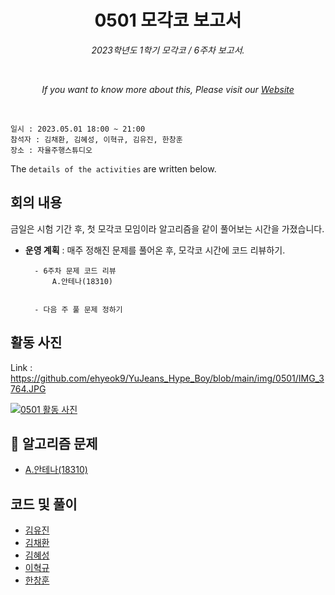 <h1 align="center">0501 모각코 보고서</h1>
<p align="center"><i>2023학년도 1학기 모각코 / 6주차 보고서.</i></p>
<br>
<p align="center"><i>If you want to know more about this, Please visit our <a href="https://github.com/ehyeok9/YuJeans_Hype_Boy">Website</a></i></p>
<br>

`일시 : 2023.05.01 18:00 ~ 21:00`  
`참석자 : 김채환, 김혜성, 이혁규, 김유진, 한창훈`   
`장소 : 자율주행스튜디오`

The `details of the activities` are written below.

## 회의 내용  
금일은 시험 기간 후, 첫 모각코 모임이라 알고리즘을 같이 풀어보는 시간을 가졌습니다.  

- **운영 계획** :  매주 정해진 문제를 풀어온 후, 모각코 시간에 코드 리뷰하기.  

        - 6주차 문제 코드 리뷰
            A.안테나(18310)
            

        - 다음 주 풀 문제 정하기

## 활동 사진

Link : https://github.com/ehyeok9/YuJeans_Hype_Boy/blob/main/img/0501/IMG_3764.JPG

<a href="https://github.com/ehyeok9/YuJeans_Hype_Boy/blob/main/img/0410/IMG_3764.JPG"><img src="https://github.com/ehyeok9/YuJeans_Hype_Boy/blob/main/img/0410/IMG_3764.JPG" alt="0501 활동 사진" /></a>


## :pencil: 알고리즘 문제
- [A.안테나(18310)](https://www.acmicpc.net/problem/18310)  
 


## 코드 및 풀이
- [김유진](https://github.com/ehyeok9/YuJeans_Hype_Boy/blob/main/report/0501/yujin.md) 
- [김채환](https://github.com/ehyeok9/YuJeans_Hype_Boy/blob/main/report/0501/bioyks.md) 
- [김혜성](https://github.com/ehyeok9/YuJeans_Hype_Boy/blob/main/report/0501/khs0316123.md) 
- [이혁규](https://github.com/ehyeok9/YuJeans_Hype_Boy/blob/main/report/0501/e_hyeok9.md) 
- [한창훈](https://github.com/ehyeok9/YuJeans_Hype_Boy/blob/main/report/0501/noye.md) 
